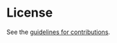 # License

See the
[guidelines for contributions](https://github.com/datarightplus/datarightplus-rosetta/blob/main/CONTRIBUTING.md).
